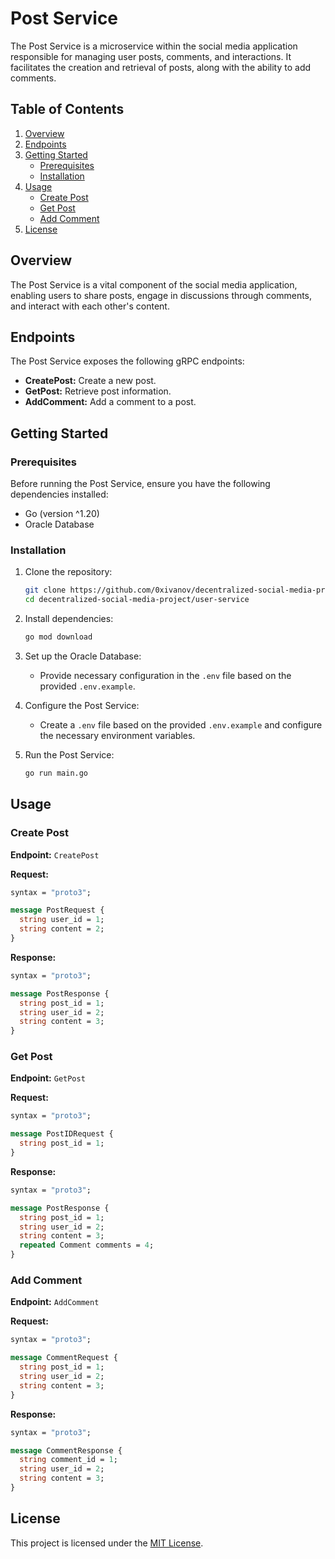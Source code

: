 # Post Service

The Post Service is a microservice within the social media application responsible for managing user posts, comments, and interactions. It facilitates the creation and retrieval of posts, along with the ability to add comments.

## Table of Contents

1. [Overview](#overview)
2. [Endpoints](#endpoints)
3. [Getting Started](#getting-started)
    - [Prerequisites](#prerequisites)
    - [Installation](#installation)
4. [Usage](#usage)
    - [Create Post](#create-post)
    - [Get Post](#get-post)
    - [Add Comment](#add-comment)
5. [License](#license)

## Overview

The Post Service is a vital component of the social media application, enabling users to share posts, engage in discussions through comments, and interact with each other's content.

## Endpoints

The Post Service exposes the following gRPC endpoints:

- **CreatePost:** Create a new post.
- **GetPost:** Retrieve post information.
- **AddComment:** Add a comment to a post.

## Getting Started

### Prerequisites

Before running the Post Service, ensure you have the following dependencies installed:

- Go (version ^1.20)
- Oracle Database

### Installation

1. Clone the repository:

    ```bash
    git clone https://github.com/0xivanov/decentralized-social-media-project.git
    cd decentralized-social-media-project/user-service
    ```

2. Install dependencies:

    ```bash
    go mod download
    ```

3. Set up the Oracle Database:

    - Provide necessary configuration in the `.env` file based on the provided `.env.example`.

4. Configure the Post Service:

    - Create a `.env` file based on the provided `.env.example` and configure the necessary environment variables.

5. Run the Post Service:

    ```bash
    go run main.go
    ```

## Usage

### Create Post

**Endpoint:** `CreatePost`

**Request:**
```protobuf
syntax = "proto3";

message PostRequest {
  string user_id = 1;
  string content = 2;
}
```

**Response:**
```protobuf
syntax = "proto3";

message PostResponse {
  string post_id = 1;
  string user_id = 2;
  string content = 3;
}
```

### Get Post

**Endpoint:** `GetPost`

**Request:**
```protobuf
syntax = "proto3";

message PostIDRequest {
  string post_id = 1;
}
```

**Response:**
```protobuf
syntax = "proto3";

message PostResponse {
  string post_id = 1;
  string user_id = 2;
  string content = 3;
  repeated Comment comments = 4;
}
```

### Add Comment

**Endpoint:** `AddComment`

**Request:**
```protobuf
syntax = "proto3";

message CommentRequest {
  string post_id = 1;
  string user_id = 2;
  string content = 3;
}
```

**Response:**
```protobuf
syntax = "proto3";

message CommentResponse {
  string comment_id = 1;
  string user_id = 2;
  string content = 3;
}
```

## License

This project is licensed under the [MIT License](LICENSE).